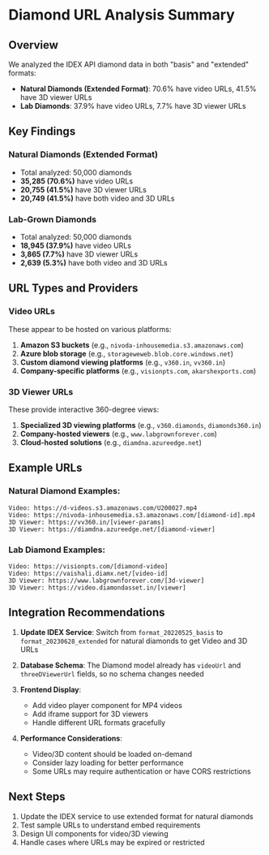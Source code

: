 # Diamond URL Analysis Summary

## Overview

We analyzed the IDEX API diamond data in both "basis" and "extended" formats:

- **Natural Diamonds (Extended Format)**: 70.6% have video URLs, 41.5% have 3D viewer URLs
- **Lab Diamonds**: 37.9% have video URLs, 7.7% have 3D viewer URLs

## Key Findings

### Natural Diamonds (Extended Format)
- Total analyzed: 50,000 diamonds
- **35,285 (70.6%)** have video URLs
- **20,755 (41.5%)** have 3D viewer URLs
- **20,749 (41.5%)** have both video and 3D URLs

### Lab-Grown Diamonds
- Total analyzed: 50,000 diamonds
- **18,945 (37.9%)** have video URLs
- **3,865 (7.7%)** have 3D viewer URLs
- **2,639 (5.3%)** have both video and 3D URLs

## URL Types and Providers

### Video URLs
These appear to be hosted on various platforms:
1. **Amazon S3 buckets** (e.g., `nivoda-inhousemedia.s3.amazonaws.com`)
2. **Azure blob storage** (e.g., `storageweweb.blob.core.windows.net`)
3. **Custom diamond viewing platforms** (e.g., `v360.in`, `vv360.in`)
4. **Company-specific platforms** (e.g., `visionpts.com`, `akarshexports.com`)

### 3D Viewer URLs
These provide interactive 360-degree views:
1. **Specialized 3D viewing platforms** (e.g., `v360.diamonds`, `diamonds360.in`)
2. **Company-hosted viewers** (e.g., `www.labgrownforever.com`)
3. **Cloud-hosted solutions** (e.g., `diamdna.azureedge.net`)

## Example URLs

### Natural Diamond Examples:
```
Video: https://d-videos.s3.amazonaws.com/U200027.mp4
Video: https://nivoda-inhousemedia.s3.amazonaws.com/[diamond-id].mp4
3D Viewer: https://vv360.in/[viewer-params]
3D Viewer: https://diamdna.azureedge.net/[diamond-viewer]
```

### Lab Diamond Examples:
```
Video: https://visionpts.com/[diamond-video]
Video: https://vaishali.diamx.net/[video-id]
3D Viewer: https://www.labgrownforever.com/[3d-viewer]
3D Viewer: https://video.diamondasset.in/[viewer]
```

## Integration Recommendations

1. **Update IDEX Service**: Switch from `format_20220525_basis` to `format_20230628_extended` for natural diamonds to get Video and 3D URLs

2. **Database Schema**: The Diamond model already has `videoUrl` and `threeDViewerUrl` fields, so no schema changes needed

3. **Frontend Display**: 
   - Add video player component for MP4 videos
   - Add iframe support for 3D viewers
   - Handle different URL formats gracefully

4. **Performance Considerations**:
   - Video/3D content should be loaded on-demand
   - Consider lazy loading for better performance
   - Some URLs may require authentication or have CORS restrictions

## Next Steps

1. Update the IDEX service to use extended format for natural diamonds
2. Test sample URLs to understand embed requirements
3. Design UI components for video/3D viewing
4. Handle cases where URLs may be expired or restricted